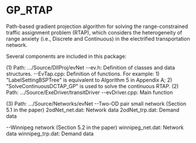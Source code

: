 # GP_RTAP
Path-based gradient projection algorithm for solving the range-constrained traffic assignment problem (RTAP), which considers the heterogeneity of range anxiety (i.e., Discrete and Continuous) in the electrified transportation network. 
 
Several components are included in this package:

(1) Path: .../Source/DllProj/evNet
--ev.h: Definition of classes and data structures.
--EvTap.cpp: Definition of functions. For example: 
    1) "LabelSettingBSPTree" is equivalent to Algorithm 5 in Appendix A; 
    2) "SolveContinuousDCTAP_GP" is used to solve the continuous RTAP.
(2) Path: .../Source/ExeDriver/transitDriver
--evDriver.cpp: Main function   

(3) Path: .../Source/Networks/evNet
--Two-OD pair small network (Section 5.1 in the paper)
  2odNet_net.dat: Network data
  2odNet_trp.dat: Demand data

--Winnipeg network (Section 5.2 in the paper)
  winnipeg_net.dat: Network data
  winnipeg_trp.dat: Demand data

